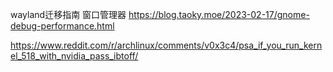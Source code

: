 wayland迁移指南
窗口管理器
https://blog.taoky.moe/2023-02-17/gnome-debug-performance.html

https://www.reddit.com/r/archlinux/comments/v0x3c4/psa_if_you_run_kernel_518_with_nvidia_pass_ibtoff/